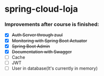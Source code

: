 # spring-cloud-loja

### Improvements after course is finished:
* [x] ~~Auth Server through zuul~~
* [x] ~~Monitoring with Spring Boot Actuator~~
* [x] ~~Spring Boot Admin~~
* [x] ~~Documentation with Swagger~~
* [ ] Cache
* [ ] JWT
* [ ] User in database(It's currently in memory)
